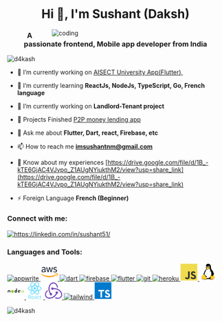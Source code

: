 
<h1 align="center">Hi 👋, I'm Sushant (Daksh)</h1>
<img align="right" alt="coding" width="400" src="https://lottiefiles.com/126196-jansmavip-html-and-coding-pages">
<h3 align="center">A passionate frontend, Mobile app developer from India</h3>

<p align="left"> <img src="https://komarev.com/ghpvc/?username=d4kash&label=Profile%20views&color=0e75b6&style=flat" alt="d4kash" /> </p>

- 🔭 I’m currently working on [AISECT University App(Flutter),](https://gitfront.io/r/user-5836234/dMv6bguXZsoE/aisect-user/)

- 🌱 I’m currently learning **ReactJs, NodeJs, TypeScript, Go, French language**

- 🔭 I’m currently working on **Landlord-Tenant project**

- 🔭 Projects Finished [P2P money lending app](https://subhras.co/login)

- 💬 Ask me about **Flutter, Dart, react, Firebase, etc**

- 📫 How to reach me **imsushantnm@gmail.com**

- 📄 Know about my experiences [https://drive.google.com/file/d/1B_-kTE6GjAC4VJvpo_Z1AUgNYiukthM2/view?usp=share_link](https://drive.google.com/file/d/1B_-kTE6GjAC4VJvpo_Z1AUgNYiukthM2/view?usp=share_link)

- ⚡ Foreign Language **French (Beginner)**

<h3 align="left">Connect with me:</h3>
<p align="left">
<a href="https://linkedin.com/in/https://linkedin.com/in/sushant51/" target="blank"><img align="center" src="https://raw.githubusercontent.com/rahuldkjain/github-profile-readme-generator/master/src/images/icons/Social/linked-in-alt.svg" alt="https://linkedin.com/in/sushant51/" height="30" width="40" /></a>
</p>

<h3 align="left">Languages and Tools:</h3>
<p align="left"> <a href="https://appwrite.io" target="_blank" rel="noreferrer"> <img src="https://www.vectorlogo.zone/logos/appwriteio/appwriteio-icon.svg" alt="appwrite" width="40" height="40"/> </a> <a href="https://aws.amazon.com" target="_blank" rel="noreferrer"> <img src="https://raw.githubusercontent.com/devicons/devicon/master/icons/amazonwebservices/amazonwebservices-original-wordmark.svg" alt="aws" width="40" height="40"/> </a> <a href="https://dart.dev" target="_blank" rel="noreferrer"> <img src="https://www.vectorlogo.zone/logos/dartlang/dartlang-icon.svg" alt="dart" width="40" height="40"/> </a> <a href="https://firebase.google.com/" target="_blank" rel="noreferrer"> <img src="https://www.vectorlogo.zone/logos/firebase/firebase-icon.svg" alt="firebase" width="40" height="40"/> </a> <a href="https://flutter.dev" target="_blank" rel="noreferrer"> <img src="https://www.vectorlogo.zone/logos/flutterio/flutterio-icon.svg" alt="flutter" width="40" height="40"/> </a> <a href="https://git-scm.com/" target="_blank" rel="noreferrer"> <img src="https://www.vectorlogo.zone/logos/git-scm/git-scm-icon.svg" alt="git" width="40" height="40"/> </a> <a href="https://heroku.com" target="_blank" rel="noreferrer"> <img src="https://www.vectorlogo.zone/logos/heroku/heroku-icon.svg" alt="heroku" width="40" height="40"/> </a> <a href="https://developer.mozilla.org/en-US/docs/Web/JavaScript" target="_blank" rel="noreferrer"> <img src="https://raw.githubusercontent.com/devicons/devicon/master/icons/javascript/javascript-original.svg" alt="javascript" width="40" height="40"/> </a> <a href="https://www.linux.org/" target="_blank" rel="noreferrer"> <img src="https://raw.githubusercontent.com/devicons/devicon/master/icons/linux/linux-original.svg" alt="linux" width="40" height="40"/> </a> <a href="https://nodejs.org" target="_blank" rel="noreferrer"> <img src="https://raw.githubusercontent.com/devicons/devicon/master/icons/nodejs/nodejs-original-wordmark.svg" alt="nodejs" width="40" height="40"/> </a> <a href="https://reactjs.org/" target="_blank" rel="noreferrer"> <img src="https://raw.githubusercontent.com/devicons/devicon/master/icons/react/react-original-wordmark.svg" alt="react" width="40" height="40"/> </a> <a href="https://redux.js.org" target="_blank" rel="noreferrer"> <img src="https://raw.githubusercontent.com/devicons/devicon/master/icons/redux/redux-original.svg" alt="redux" width="40" height="40"/> </a> <a href="https://tailwindcss.com/" target="_blank" rel="noreferrer"> <img src="https://www.vectorlogo.zone/logos/tailwindcss/tailwindcss-icon.svg" alt="tailwind" width="40" height="40"/> </a> <a href="https://www.typescriptlang.org/" target="_blank" rel="noreferrer"> <img src="https://raw.githubusercontent.com/devicons/devicon/master/icons/typescript/typescript-original.svg" alt="typescript" width="40" height="40"/> </a> </p>

<p><img align="center" src="https://github-readme-stats.vercel.app/api/top-langs?username=d4kash&show_icons=true&locale=en&layout=compact" alt="d4kash" /></p>
